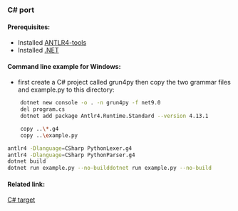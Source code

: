 ### C# port

#### Prerequisites:
- Installed [ANTLR4-tools](https://github.com/antlr/antlr4/blob/master/doc/getting-started.md#getting-started-the-easy-way-using-antlr4-tools)
- Installed [.NET](https://dotnet.microsoft.com/en-us/download)
 

#### Command line example for Windows:
 - first create a C# project called grun4py then copy the two grammar files and example.py to this directory:
```bash
    dotnet new console -o . -n grun4py -f net9.0
    del program.cs
    dotnet add package Antlr4.Runtime.Standard --version 4.13.1
```

```bash
    copy ..\*.g4
    copy ..\example.py
```

```bash
antlr4 -Dlanguage=CSharp PythonLexer.g4
antlr4 -Dlanguage=CSharp PythonParser.g4
dotnet build
dotnet run example.py --no-builddotnet run example.py --no-build
```


#### Related link:
[C# target](https://github.com/antlr/antlr4/blob/dev/doc/csharp-target.md)
